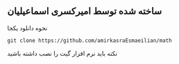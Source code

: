 ## ساخته شده توسط امیرکسری اسماعیلیان
نحوه دانلود یکجا 
```
git clone https://github.com/amirkasraEsmaeilian/math
```
نکته باید نرم افزار گیت را نصب داشته باشید
 

